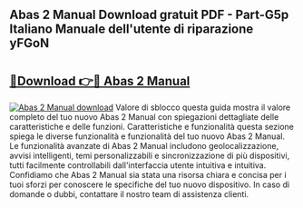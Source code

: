 ## Abas 2 Manual Download gratuit PDF - Part-G5p Italiano Manuale dell'utente di riparazione yFGoN

# <h2><a href="http://dffcen.blite.top/?on=Abas+2+Manual">🔗Download 👉🔴 Abas 2 Manual</a></h2>

[![Abas 2 Manual download](https://i.imgur.com/lujVjoI.png)](http://dffcen.blite.top/?on=Abas+2+Manual)
Valore di sblocco questa guida mostra il valore completo del tuo nuovo Abas 2 Manual con spiegazioni dettagliate delle caratteristiche e delle funzioni. Caratteristiche e funzionalità questa sezione spiega le diverse funzionalità e funzionalità del tuo nuovo Abas 2 Manual. Le funzionalità avanzate di Abas 2 Manual includono geolocalizzazione, avvisi intelligenti, temi personalizzabili e sincronizzazione di più dispositivi, tutti facilmente controllabili dall'interfaccia utente intuitiva e intuitiva. Confidiamo che Abas 2 Manual sia stata una risorsa chiara e concisa per i tuoi sforzi per conoscere le specifiche del tuo nuovo dispositivo. In caso di domande o dubbi, contattare il nostro team di assistenza clienti.
